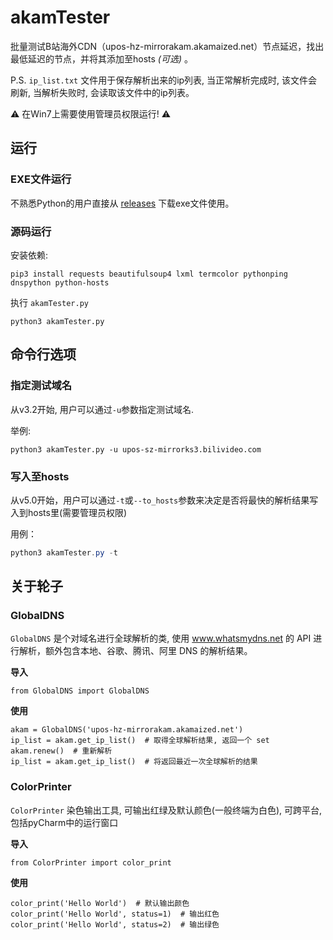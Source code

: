 # akamTester
批量测试B站海外CDN（upos-hz-mirrorakam.akamaized.net）节点延迟，找出最低延迟的节点，并将其添加至hosts *(可选)* 。



P.S.  ```ip_list.txt``` 文件用于保存解析出来的ip列表, 当正常解析完成时, 该文件会刷新, 当解析失败时, 会读取该文件中的ip列表。

:warning: 在Win7上需要使用管理员权限运行! :warning:

## 运行

### EXE文件运行
不熟悉Python的用户直接从 [releases](https://github.com/miyouzi/akamTester/releases/latest) 下载exe文件使用。

### 源码运行

安装依赖:
```
pip3 install requests beautifulsoup4 lxml termcolor pythonping dnspython python-hosts
```

执行 ```akamTester.py```
```
python3 akamTester.py
```
## 命令行选项
### 指定测试域名

从v3.2开始, 用户可以通过```-u```参数指定测试域名.

举例:
```
python3 akamTester.py -u upos-sz-mirrorks3.bilivideo.com
```
### 写入至hosts

从v5.0开始，用户可以通过```-t```或```--to_hosts```参数来决定是否将最快的解析结果写入到hosts里(需要管理员权限)

用例：

```powershell
python3 akamTester.py -t
```




## 关于轮子

### GlobalDNS
```GlobalDNS``` 是个对域名进行全球解析的类, 使用 www.whatsmydns.net 的 API 进行解析，额外包含本地、谷歌、腾讯、阿里 DNS 的解析结果。

**导入**
```
from GlobalDNS import GlobalDNS
```

**使用**
```
akam = GlobalDNS('upos-hz-mirrorakam.akamaized.net')
ip_list = akam.get_ip_list()  # 取得全球解析结果, 返回一个 set
akam.renew()  # 重新解析
ip_list = akam.get_ip_list()  # 将返回最近一次全球解析的结果
```

### ColorPrinter
```ColorPrinter``` 染色输出工具, 可输出红绿及默认颜色(一般终端为白色), 可跨平台, 包括pyCharm中的运行窗口

**导入**

```
from ColorPrinter import color_print
```

**使用**
```
color_print('Hello World')  # 默认输出颜色
color_print('Hello World', status=1)  # 输出红色
color_print('Hello World', status=2)  # 输出绿色
```
